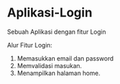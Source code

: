 # Aplikasi-Login

Sebuah Aplikasi dengan fitur Login

Alur Fitur Login:
1. Memasukkan email dan password
2. Memvalidasi masukan.
3. Menampilkan halaman home.
